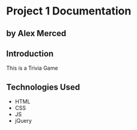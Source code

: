 # Project 1 Documentation

## by Alex Merced

## Introduction

This is a Trivia Game

## Technologies Used

- HTML
- CSS
- JS
- jQuery
